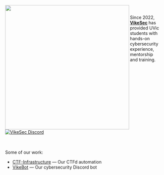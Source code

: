 <a href="https://vikesec.ca">
    <img align="left" src="https://user-images.githubusercontent.com/73045936/221394719-322d9c4e-d8db-4be4-b8d0-73572fb11c14.svg" width="400" >
</a>
<br />

Since 2022, [**VikeSec**](https://Vikesec.ca) has provided UVic students with hands-on cybersecurity experience, mentorship and training.

<a href="https://vikesec.ca/discord" style="text-align:center">
  <img src="https://img.shields.io/discord/932038537279328277.svg?label=Discord&logo=discord&logoColor=84cc16&colorB=7289DA&style=for-the-badge" alt="VikeSec Discord" align="center">
</a>

<br />
<br />
<br />

Some of our work:

- [CTF-Infrastructure](https://github.com/VikeSec/CTF-Infrastructure) — Our CTFd automation
- [VikeBot](https://github.com/VikeSec/VikeBot) — Our cybersecurity Discord bot

<br clear="left"/>
